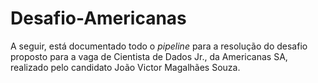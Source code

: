 # Desafio-Americanas
A seguir, está documentado todo o <em>pipeline</em> para a resolução do desafio proposto para a vaga de Cientista de Dados Jr., da Americanas SA, realizado pelo candidato João Victor Magalhães Souza.